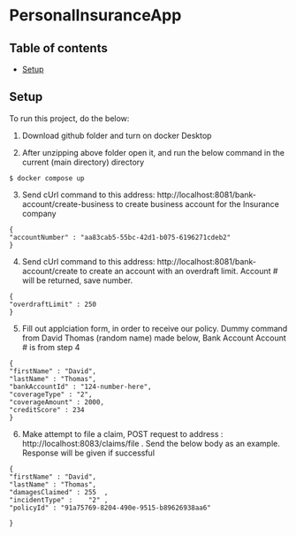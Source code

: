 # PersonalInsuranceApp

## Table of contents
* [Setup](#setup)

	
## Setup
To run this project, do the below:

1) Download github folder and turn on docker Desktop

2) After unzipping above folder open it, and run the below command in the current (main directory) directory
```
$ docker compose up
```

3) Send cUrl command to this address: http://localhost:8081/bank-account/create-business  to create business account for the Insurance company
```
{
"accountNumber" : "aa83cab5-55bc-42d1-b075-6196271cdeb2"
}
```

4) Send cUrl command to this address: http://localhost:8081/bank-account/create   to create an account with an overdraft limit. Account # will be returned, save number.

```
{
"overdraftLimit" : 250
}
```



5) Fill out applciation form, in order to receive our policy. Dummy command from David Thomas (random name) made below, Bank Account Account # is from step 4

```
{
"firstName" : "David",
"lastName" : "Thomas",
"bankAccountId" : "124-number-here",
"coverageType" : "2",
"coverageAmount" : 2000,
"creditScore" : 234
}

```

6) Make attempt to file a claim, POST request to address : http://localhost:8083/claims/file . Send the below body as an example. Response will be given if successful
```
{
"firstName" : "David",
"lastName" : "Thomas",
"damagesClaimed" : 255	,
"incidentType" :	"2"	,
"policyId" : "91a75769-8204-490e-9515-b89626938aa6"

}

```
